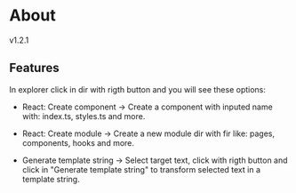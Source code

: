 # About

v1.2.1

## Features

In explorer click in dir with rigth button and you will see these options:

- React: Create component -> Create a component with inputed name with: index.ts, styles.ts and more.
- React: Create module -> Create a new module dir with fir like: pages, components, hooks and more.


- Generate template string -> Select target text, click with rigth button and click in "Generate template string" to transform selected text in a template string.
